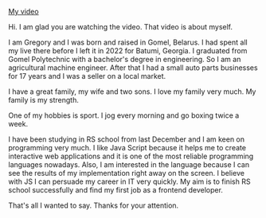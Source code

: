 [My video](https://youtu.be/HZsPXak0vIA)

Hi.
I am glad you are watching the video. That video is about myself.

I am Gregory and I was born and raised in Gomel, Belarus.
I had spent all my live there before I left it in 2022 for Batumi, Georgia.
I graduated from Gomel Polytechnic with a bachelor's degree in engineering.
So I am an agricultural machine engineer.
After that I had a small auto parts businesses for 17 years and I was a seller on a local market.

I have a great family, my wife and two sons.
I love my family very much. My family is my strength.

One of my hobbies is sport.
I jog every morning and go boxing twice a week.

I have been studying in RS school from last December and I am keen on programming very much.
I like Java Script because it helps me to create interactive web applications and it is one of the most reliable programming languages nowadays.
Also, I am interested in the language because I can see the results of my implementation right away on the screen.
I believe with JS I can persuade my career in IT very quickly.
My aim is to finish RS school successfully and find my first job as a frontend developer.

That's all I wanted to say.
Thanks for your attention.
